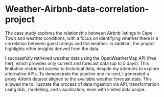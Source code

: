 # Weather-Airbnb-data-correlation-project
The case study explores the relationship between Airbnb listings in Cape Town and weather conditions, with a focus on identifying whether there is a correlation between guest ratings and the weather. In addition, the project highlights other insights derived from the data.

I successfully retrieved weather data using the OpenWeatherMap API (free tier), which provides only current and forecast data (up to 5 days). This limitation restricted access to historical data, despite my attempts to explore alternative APIs. To demonstrate the pipeline end-to-end, I generated a proxy Airbnb dataset aligned to the available weather forecast data. This allowed me to illustrate the process of data ingestion via API, transformation using SQL, modelling, and visualization, even with limited data scope.
